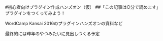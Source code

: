 #初心者向けプラグイン作成ハンズオン（仮）
##「この記事は○分で読めます」プラグインをつくってみよう！

WordCamp Kansai 2016のプラグインハンズオンの資料など

最終的には昨年のやつみたいに見出しつくる予定